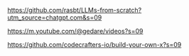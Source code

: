 https://github.com/rasbt/LLMs-from-scratch?utm_source=chatgpt.com&s=09

https://m.youtube.com/@gedare/videos?s=09

https://github.com/codecrafters-io/build-your-own-x?s=09